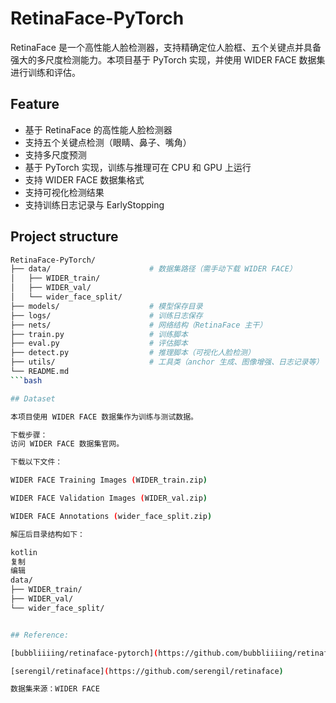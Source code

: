 # RetinaFace-PyTorch

RetinaFace 是一个高性能人脸检测器，支持精确定位人脸框、五个关键点并具备强大的多尺度检测能力。本项目基于 PyTorch 实现，并使用 WIDER FACE 数据集进行训练和评估。

## Feature

- 基于 RetinaFace 的高性能人脸检测器
- 支持五个关键点检测（眼睛、鼻子、嘴角）
- 支持多尺度预测
- 基于 PyTorch 实现，训练与推理可在 CPU 和 GPU 上运行
- 支持 WIDER FACE 数据集格式
- 支持可视化检测结果
- 支持训练日志记录与 EarlyStopping

## Project structure

```bash
RetinaFace-PyTorch/
├── data/                      # 数据集路径（需手动下载 WIDER FACE）
│   ├── WIDER_train/
│   ├── WIDER_val/
│   └── wider_face_split/
├── models/                    # 模型保存目录
├── logs/                      # 训练日志保存
├── nets/                      # 网络结构（RetinaFace 主干）
├── train.py                   # 训练脚本
├── eval.py                    # 评估脚本
├── detect.py                  # 推理脚本（可视化人脸检测）
├── utils/                     # 工具类（anchor 生成、图像增强、日志记录等）
└── README.md
```bash

## Dataset

本项目使用 WIDER FACE 数据集作为训练与测试数据。

下载步骤：
访问 WIDER FACE 数据集官网。

下载以下文件：

WIDER FACE Training Images (WIDER_train.zip)

WIDER FACE Validation Images (WIDER_val.zip)

WIDER FACE Annotations (wider_face_split.zip)

解压后目录结构如下：

kotlin
复制
编辑
data/
├── WIDER_train/
├── WIDER_val/
└── wider_face_split/


## Reference:

[bubbliiiing/retinaface-pytorch](https://github.com/bubbliiiing/retinaface-pytorch)

[serengil/retinaface](https://github.com/serengil/retinaface)

数据集来源：WIDER FACE
